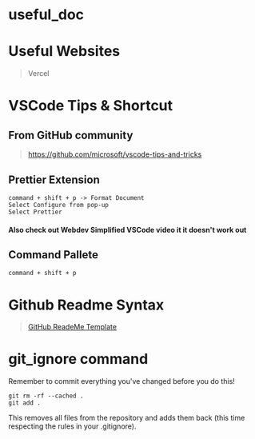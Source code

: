 # useful_doc

# Useful Websites
> Vercel

# VSCode Tips & Shortcut

## From GitHub community
> https://github.com/microsoft/vscode-tips-and-tricks

## Prettier Extension
```
command + shift + p -> Format Document
Select Configure from pop-up 
Select Prettier
```
#### Also check out Webdev Simplified VSCode video it it doesn't work out 

## Command Pallete

```
command + shift + p
```

## 

# Github Readme Syntax
> [GitHub ReadeMe Template](https://bulldogjob.com/news/449-how-to-write-a-good-readme-for-your-github-project)


# git_ignore command
Remember to commit everything you've changed before you do this!
```
git rm -rf --cached .
git add .
```
This removes all files from the repository and adds them back (this time respecting the rules in your .gitignore).
